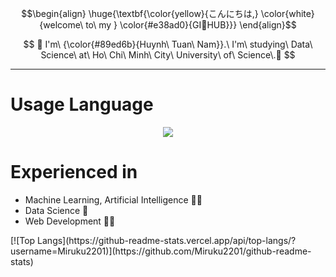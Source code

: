 $$\begin{align}
\huge{\textbf{\color{yellow}{こんにちは,} \color{white}{welcome\ to\ my } \color{#e38ad0}{GI🐥HUB}}}
\end{align}$$

$$
🎄 I'm\ {\color{#89ed6b}{Huynh\ Tuan\ Nam}}.\ I'm\ studying\ Data\ Science\ at\ Ho\ Chi\ Minh\ City\ University\ of\ Science\.🎄
$$

---

# Usage Language 

<p align="center">
  <a href="https://skillicons.dev">
    <img src="https://skillicons.dev/icons?i=python,cpp,js,html,css,react" />
  </a>
</p>

# Experienced in
+ Machine Learning, Artificial Intelligence 🤖🐍
+ Data Science 🔭
+ Web Development 🧑‍💻

<div align = "center"></div> [![Top Langs](https://github-readme-stats.vercel.app/api/top-langs/?username=Miruku2201)](https://github.com/Miruku2201/github-readme-stats)

